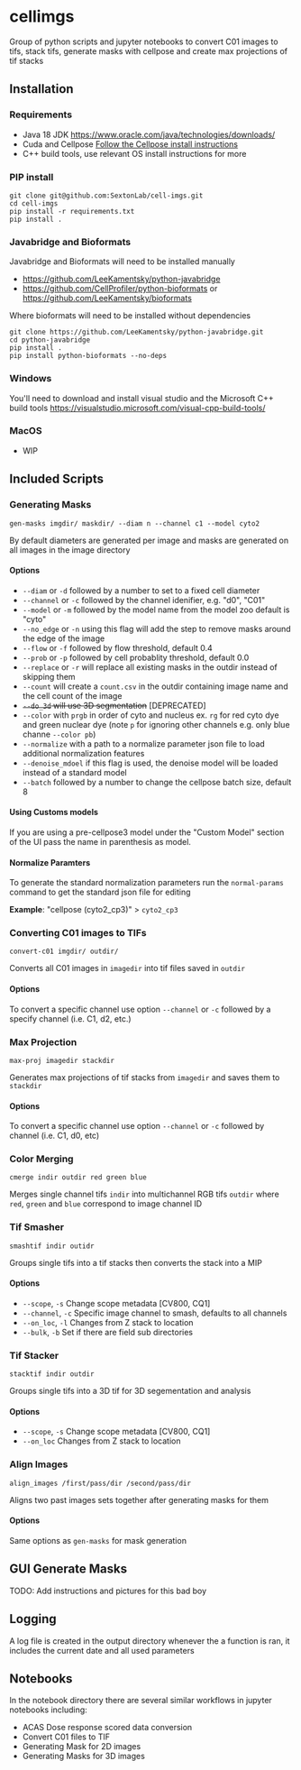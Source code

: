 # cellimgs
Group of python scripts and jupyter notebooks to convert C01 images to tifs, stack tifs, generate masks with cellpose and create max projections of tif stacks


## Installation

### Requirements

- Java 18 JDK https://www.oracle.com/java/technologies/downloads/
- Cuda and Cellpose [Follow the Cellpose install instructions](https://pypi.org/project/cellpose/)
- C++ build tools, use relevant OS install instructions for more

### PIP install
```
git clone git@github.com:SextonLab/cell-imgs.git
cd cell-imgs
pip install -r requirements.txt
pip install .
```

### Javabridge and Bioformats

Javabridge and Bioformats will need to be installed manually

- https://github.com/LeeKamentsky/python-javabridge
- https://github.com/CellProfiler/python-bioformats or https://github.com/LeeKamentsky/bioformats

Where bioformats will need to be installed without dependencies

```
git clone https://github.com/LeeKamentsky/python-javabridge.git
cd python-javabridge
pip install .
pip install python-bioformats --no-deps
```

### Windows

You'll need to download and install visual studio and the Microsoft C++ build tools
https://visualstudio.microsoft.com/visual-cpp-build-tools/

### MacOS

- WIP

## Included Scripts

### Generating Masks

`gen-masks imgdir/ maskdir/ --diam n --channel c1 --model cyto2`

By default diameters are generated per image and masks are generated on all images in the image directory

#### Options

- `--diam` or `-d` followed by a number to set to a fixed cell diameter
- `--channel` or `-c` followed by the channel idenifier, e.g. "d0", "C01"
- `--model` or `-m` followed by the model name from the model zoo default is "cyto"
- `--no_edge` or `-n` using this flag will add the step to remove masks around the edge of the image 
- `--flow` or `-f` followed by flow threshold, default 0.4
- `--prob` or `-p` followed by cell probablity threshold, default 0.0
- `--replace` or `-r` will replace all existing masks in the outdir instead of skipping them
- `--count` will create a `count.csv` in the outdir containing image name and the cell count of the image
- ~~`--do_3d` will use 3D segmentation~~ [DEPRECATED] 
- `--color` with `prgb` in order of cyto and nucleus ex. `rg` for red cyto dye and green nuclear dye (note `p` for ignoring other channels e.g. only blue channe `--color pb`)
- `--normalize` with a path to a normalize parameter json file to load additional normalization features
- `--denoise_mdoel` if this flag is used, the denoise model will be loaded instead of a standard model
- `--batch` followed by a number to change the cellpose batch size, default 8

#### Using Customs models 

If you are using a pre-cellpose3 model under the "Custom Model" section of the UI pass the name in parenthesis as model.

#### Normalize Paramters

To generate the standard normalization parameters run the `normal-params` command to get the standard json file for editing

**Example**: "cellpose (cyto2_cp3)" > `cyto2_cp3`

### Converting C01 images to TIFs

`convert-c01 imgdir/ outdir/`

Converts all C01 images in `imagedir` into tif files saved in `outdir`

#### Options

To convert a specific channel use option `--channel` or `-c` followed by a specify channel (i.e. C1, d2, etc.)

### Max Projection

`max-proj imagedir stackdir`

Generates max projections of tif stacks from `imagedir` and saves them to `stackdir`

#### Options

To convert a specific channel use option `--channel` or `-c` followed by channel (i.e. C1, d0, etc)

### Color Merging

`cmerge indir outdir red green blue`

Merges single channel tifs `indir` into multichannel RGB tifs `outdir` where `red`, `green` and `blue` correspond to image channel ID

### Tif Smasher

`smashtif indir outidr`

Groups single tifs into a tif stacks then converts the stack into a MIP

#### Options

- `--scope`, `-s` Change scope metadata [CV800, CQ1]
- `--channel`, `-c` Specific image channel to smash, defaults to all channels
- `--on_loc`, `-l` Changes from Z stack to location 
- `--bulk`, `-b` Set if there are field sub directories

### Tif Stacker

`stacktif indir outdir`

Groups single tifs into a 3D tif for 3D segementation and analysis

#### Options

- `--scope`, `-s` Change scope metadata [CV800, CQ1]
- `--on_loc` Changes from Z stack to location 


### Align Images

`align_images /first/pass/dir /second/pass/dir`


Aligns two past images sets together after generating masks for them

#### Options

Same options as `gen-masks` for mask generation

## GUI Generate Masks

TODO: Add instructions and pictures for this bad boy

## Logging

A log file is created in the output directory whenever the a function is ran, it includes the current date and all used parameters

## Notebooks
In the notebook directory there are several similar workflows in jupyter notebooks including:

- ACAS Dose response scored data conversion
- Convert C01 files to TIF
- Generating Mask for 2D images
- Generating Masks for 3D images
